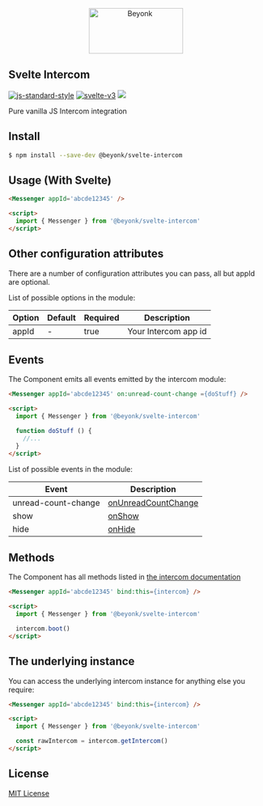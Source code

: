 <p align="center">
  <img width="186" height="90" src="https://user-images.githubusercontent.com/218949/44782765-377e7c80-ab80-11e8-9dd8-fce0e37c235b.png" alt="Beyonk" />
</p>

## Svelte Intercom

[![js-standard-style](https://img.shields.io/badge/code%20style-standard-brightgreen.svg)](http://standardjs.com) [![svelte-v3](https://img.shields.io/badge/svelte-v3-blueviolet.svg)](https://svelte.dev) ![](https://github.com/actions/beyonk-adventures/workflows/publish/badge.svg)

Pure vanilla JS Intercom integration

## Install

```bash
$ npm install --save-dev @beyonk/svelte-intercom
```

## Usage (With Svelte)

```html
<Messenger appId='abcde12345' />

<script>
  import { Messenger } from '@beyonk/svelte-intercom'
</script>
```

## Other configuration attributes

There are a number of configuration attributes you can pass, all but appId are optional.

List of possible options in the module:

| Option            | Default      | Required | Description                                                                                                                           |
|-------------------|--------------|----------|---------------------------------------------------------------------------------------------------------------------------------------|
| appId             | -            | true     | Your Intercom app id                                                                                                                  |

## Events

The Component emits all events emitted by the intercom module:

```html
<Messenger appId='abcde12345' on:unread-count-change ={doStuff} />

<script>
  import { Messenger } from '@beyonk/svelte-intercom'

  function doStuff () {
    //...
  }
</script>
```

List of possible events in the module:

| Event                | Description                                                                                                                             |
|----------------------|-----------------------------------------------------------------------------------------------------------------------------------------|
| unread-count-change  | [onUnreadCountChange](https://developers.intercom.com/installing-intercom/docs/intercom-javascript#section-intercomonunreadcountchange) |
| show                 | [onShow](https://developers.intercom.com/installing-intercom/docs/intercom-javascript#section-intercomonshow) |
| hide                 | [onHide](https://developers.intercom.com/installing-intercom/docs/intercom-javascript#section-intercomonhide) |

## Methods

The Component has all methods listed in [the intercom documentation](https://developers.intercom.com/installing-intercom/docs/intercom-javascript)


```html
<Messenger appId='abcde12345' bind:this={intercom} />

<script>
  import { Messenger } from '@beyonk/svelte-intercom'

  intercom.boot()
</script>
```

## The underlying instance

You can access the underlying intercom instance for anything else you require:

```html
<Messenger appId='abcde12345' bind:this={intercom} />

<script>
  import { Messenger } from '@beyonk/svelte-intercom'

  const rawIntercom = intercom.getIntercom()
</script>
```

## License

[MIT License](./LICENSE)
